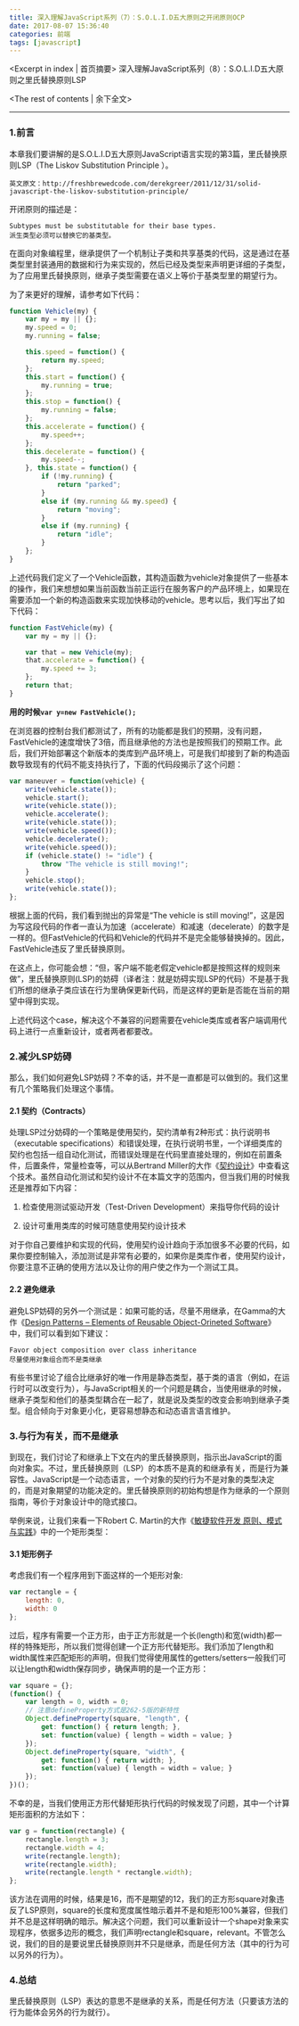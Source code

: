 ```yaml
---
title: 深入理解JavaScript系列（7）：S.O.L.I.D五大原则之开闭原则OCP
date: 2017-08-07 15:36:40
categories: 前端
tags: [javascript]
---
```

<Excerpt in index | 首页摘要> 
深入理解JavaScript系列（8）：S.O.L.I.D五大原则之里氏替换原则LSP
<!-- more -->
<The rest of contents | 余下全文>

-----

### 1.前言
本章我们要讲解的是S.O.L.I.D五大原则JavaScript语言实现的第3篇，里氏替换原则LSP（The Liskov Substitution Principle ）。

```
英文原文：http://freshbrewedcode.com/derekgreer/2011/12/31/solid-javascript-the-liskov-substitution-principle/
```

开闭原则的描述是：
```
Subtypes must be substitutable for their base types.
派生类型必须可以替换它的基类型。 
```
在面向对象编程里，继承提供了一个机制让子类和共享基类的代码，这是通过在基类型里封装通用的数据和行为来实现的，然后已经及类型来声明更详细的子类型，为了应用里氏替换原则，继承子类型需要在语义上等价于基类型里的期望行为。

为了来更好的理解，请参考如下代码：   
```javascript
function Vehicle(my) {
    var my = my || {};
    my.speed = 0;
    my.running = false;

    this.speed = function() {
        return my.speed;
    };
    this.start = function() {
        my.running = true;
    };
    this.stop = function() {
        my.running = false;
    };
    this.accelerate = function() {
        my.speed++;
    };
    this.decelerate = function() {
        my.speed--;
    }, this.state = function() {
        if (!my.running) {
            return "parked";
        }
        else if (my.running && my.speed) {
            return "moving";
        }
        else if (my.running) {
            return "idle";
        }
    };
}
```
上述代码我们定义了一个Vehicle函数，其构造函数为vehicle对象提供了一些基本的操作，我们来想想如果当前函数当前正运行在服务客户的产品环境上，如果现在需要添加一个新的构造函数来实现加快移动的vehicle。思考以后，我们写出了如下代码：
```javascript
function FastVehicle(my) {
    var my = my || {};

    var that = new Vehicle(my);
    that.accelerate = function() {
        my.speed += 3;
    };
    return that;
}
```
**用的时候`var y=new FastVehicle();`**

在浏览器的控制台我们都测试了，所有的功能都是我们的预期，没有问题，FastVehicle的速度增快了3倍，而且继承他的方法也是按照我们的预期工作。此后，我们开始部署这个新版本的类库到产品环境上，可是我们却接到了新的构造函数导致现有的代码不能支持执行了，下面的代码段揭示了这个问题：

```javascript
var maneuver = function(vehicle) {
    write(vehicle.state());
    vehicle.start();
    write(vehicle.state());
    vehicle.accelerate();
    write(vehicle.state());
    write(vehicle.speed());
    vehicle.decelerate();
    write(vehicle.speed());
    if (vehicle.state() != "idle") {
        throw "The vehicle is still moving!";
    }
    vehicle.stop();
    write(vehicle.state());
};
```
根据上面的代码，我们看到抛出的异常是“The vehicle is still moving!”，这是因为写这段代码的作者一直认为加速（accelerate）和减速（decelerate）的数字是一样的。但FastVehicle的代码和Vehicle的代码并不是完全能够替换掉的。因此，FastVehicle违反了里氏替换原则。 

在这点上，你可能会想：“但，客户端不能老假定vehicle都是按照这样的规则来做”，里氏替换原则(LSP)的妨碍（译者注：就是妨碍实现LSP的代码）不是基于我们所想的继承子类应该在行为里确保更新代码，而是这样的更新是否能在当前的期望中得到实现。

上述代码这个case，解决这个不兼容的问题需要在vehicle类库或者客户端调用代码上进行一点重新设计，或者两者都要改。

### 2.减少LSP妨碍
那么，我们如何避免LSP妨碍？不幸的话，并不是一直都是可以做到的。我们这里有几个策略我们处理这个事情。

#### 2.1 契约（Contracts）
处理LSP过分妨碍的一个策略是使用契约，契约清单有2种形式：执行说明书（executable specifications）和错误处理，在执行说明书里，一个详细类库的契约也包括一组自动化测试，而错误处理是在代码里直接处理的，例如在前置条件，后置条件，常量检查等，可以从Bertrand Miller的大作《[契约设计](https://en.wikipedia.org/wiki/Design_by_contract)》中查看这个技术。虽然自动化测试和契约设计不在本篇文字的范围内，但当我们用的时候我还是推荐如下内容：

1. 检查使用测试驱动开发（Test-Driven Development）来指导你代码的设计

2. 设计可重用类库的时候可随意使用契约设计技术

对于你自己要维护和实现的代码，使用契约设计趋向于添加很多不必要的代码，如果你要控制输入，添加测试是非常有必要的，如果你是类库作者，使用契约设计，你要注意不正确的使用方法以及让你的用户使之作为一个测试工具。

#### 2.2 避免继承
避免LSP妨碍的另外一个测试是：如果可能的话，尽量不用继承，在Gamma的大作《[Design Patterns – Elements of Reusable Object-Orineted Software](https://www.amazon.com/Design-Patterns-Elements-Reusable-Object-Oriented/dp/0201633612)》中，我们可以看到如下建议：
```
Favor object composition over class inheritance
尽量使用对象组合而不是类继承
```
有些书里讨论了组合比继承好的唯一作用是静态类型，基于类的语言（例如，在运行时可以改变行为），与JavaScript相关的一个问题是耦合，当使用继承的时候，继承子类型和他们的基类型耦合在一起了，就是说及类型的改变会影响到继承子类型。组合倾向于对象更小化，更容易想静态和动态语言语言维护。

### 3.与行为有关，而不是继承
到现在，我们讨论了和继承上下文在内的里氏替换原则，指示出JavaScript的面向对象实。不过，里氏替换原则（LSP）的本质不是真的和继承有关，而是行为兼容性。JavaScript是一个动态语言，一个对象的契约行为不是对象的类型决定的，而是对象期望的功能决定的。里氏替换原则的初始构想是作为继承的一个原则指南，等价于对象设计中的隐式接口。

举例来说，让我们来看一下Robert C. Martin的大作《[敏捷软件开发 原则、模式与实践](https://www.amazon.com/Software-Development-Principles-Patterns-Practices/dp/0135974445)》中的一个矩形类型：


#### 3.1 矩形例子
考虑我们有一个程序用到下面这样的一个矩形对象:

```javascript
var rectangle = {
    length: 0,
    width: 0
};
```

过后，程序有需要一个正方形，由于正方形就是一个长(length)和宽(width)都一样的特殊矩形，所以我们觉得创建一个正方形代替矩形。我们添加了length和width属性来匹配矩形的声明，但我们觉得使用属性的getters/setters一般我们可以让length和width保存同步，确保声明的是一个正方形：

```javascript
var square = {};
(function() {
    var length = 0, width = 0;
    // 注意defineProperty方式是262-5版的新特性
    Object.defineProperty(square, "length", {
        get: function() { return length; },
        set: function(value) { length = width = value; }
    });
    Object.defineProperty(square, "width", {
        get: function() { return width; },
        set: function(value) { length = width = value; }
    });
})();
```
不幸的是，当我们使用正方形代替矩形执行代码的时候发现了问题，其中一个计算矩形面积的方法如下：
```javascript
var g = function(rectangle) {
    rectangle.length = 3;
    rectangle.width = 4;
    write(rectangle.length);
    write(rectangle.width);
    write(rectangle.length * rectangle.width);
};
```
该方法在调用的时候，结果是16，而不是期望的12，我们的正方形square对象违反了LSP原则，square的长度和宽度属性暗示着并不是和矩形100%兼容，但我们并不总是这样明确的暗示。解决这个问题，我们可以重新设计一个shape对象来实现程序，依据多边形的概念，我们声明rectangle和square，relevant。不管怎么说，我们的目的是要说里氏替换原则并不只是继承，而是任何方法（其中的行为可以另外的行为）。

### 4.总结
里氏替换原则（LSP）表达的意思不是继承的关系，而是任何方法（只要该方法的行为能体会另外的行为就行）。